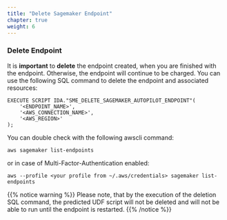 ```yaml
---
title: "Delete Sagemaker Endpoint"
chapter: true
weight: 6
---
```


### Delete Endpoint

It is <b>important</b> to <b>delete</b> the endpoint created, when you are finished with the endpoint. Otherwise, the endpoint will continue to be charged. You can use the following SQL command to delete the endpoint and associated resources:

	EXECUTE SCRIPT IDA."SME_DELETE_SAGEMAKER_AUTOPILOT_ENDPOINT"(
 		'<ENDPOINT_NAME>', 
  	 	'<AWS_CONNECTION_NAME>', 
  		'<AWS_REGION>'
 	); 
 
 You can double check with the following awscli command:
 
 	aws sagemaker list-endpoints
	
or in case of Multi-Factor-Authentication enabled:

	aws --profile <your profile from ~/.aws/credentials> sagemaker list-endpoints

 
 
{{% notice warning %}}
Please note, that by the execution of the deletion SQL command, the predicted UDF script will not be deleted and will not be able to run until the endpoint is restarted.
{{% /notice %}}